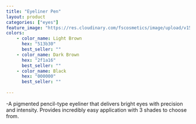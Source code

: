 ```yaml
---
title: "Eyeliner Pen"
layout: product
categories: ["eyes"]
feature_image: "https://res.cloudinary.com/fscosmetics/image/upload/v1540251426/eyeliner_pen.jpg"
colors:
    - color_name: Light Brown
      hex: "513b30"
      best_seller: ""
    - color_name: Dark Brown
      hex: "2f1a16"
      best_seller: ""
    - color_name: Black
      hex: "000000"
      best_seller: ""    
   
---
```

-A pigmented pencil-type eyeliner that delivers bright eyes with precision and intensity. Provides incredibly easy application with 3 shades to choose from.
